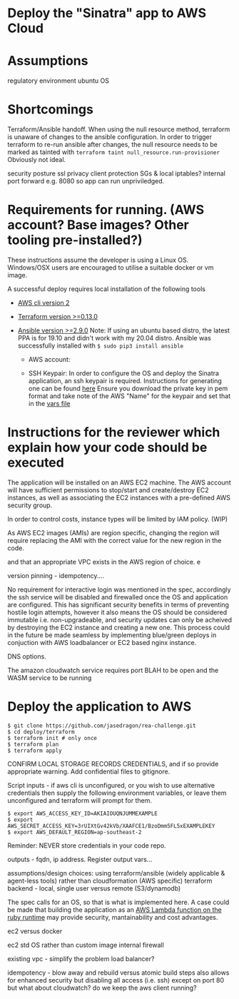 Deploy the "Sinatra" app to AWS Cloud
=====================================

Assumptions
===========
regulatory environment
ubuntu OS

Shortcomings
============
Terraform/Ansible handoff. When using the null resource method, terraform is unaware of changes to the ansible configuration. In order to trigger terraform to re-run ansible after changes, the null resource needs to be marked as tainted with `terraform taint null_resource.run-provisioner` Obviously not ideal.

security posture ssl privacy client protection
SGs & local iptables? internal port forward e.g. 8080 so app can run unpriviledged. 

Requirements for running. (AWS account? Base images? Other tooling pre-installed?)
============
These instructions assume the developer is using a Linux OS. 
Windows/OSX users are encouraged to utilise a suitable docker or vm image.

A successful deploy requires local installation of the following tools
- [AWS cli version 2](https://docs.aws.amazon.com/cli/latest/userguide/install-cliv2-linux.html)
- [Terraform version >=0.13.0](https://www.terraform.io/downloads.html)
- [Ansible version >=2.9.0](https://docs.ansible.com/ansible/latest/installation_guide/intro_installation.html)
  Note: If using an ubuntu based distro, the latest PPA is for 19.10 and didn't work with my 20.04 distro. Ansible was successfully installed with `$ sudo pip3 install ansible`

  - AWS account:

  - SSH Keypair: 
      In order to configure the OS and deploy the Sinatra application, an ssh keypair is required. Instructions for generating one can be found [here](https://docs.aws.amazon.com/AWSEC2/latest/UserGuide/ec2-key-pairs.html#new-console) Ensure you download the private key in pem format and take note of the AWS "Name" for the keypair and set that in the [vars file](deploy/terraform/terraform.tfvars)

Instructions for the reviewer which explain how your code should be executed
============
The application will be installed on an AWS EC2 machine. The AWS account will have sufficient permissions to stop/start and create/destroy EC2 instances, as well as associating the EC2 instances with a pre-defined AWS security group. 

In order to control costs, instance types will be limited by IAM policy. (WIP)

As AWS EC2 images (AMIs) are region specific, changing the region will require replacing the AMI with the correct value for the new region in the code.

and that an appropriate VPC exists in the AWS region of choice. e 

version pinning - idempotency....

No requirement for interactive login was mentioned in the spec, accordingly the ssh service will be disabled and firewalled once the OS and application are configured. This has significant security benefits in terms of preventing hostile login attempts, however it also means the OS should be considered immutable i.e. non-upgradeable, and security updates can only be acheived by destroying the EC2 instance and creating a new one. This process could in the future be made seamless by implementing blue/green deploys in conjuction with AWS loadbalancer or EC2 based nginx instance. 

DNS options.

The amazon cloudwatch service requires port BLAH to be open and the WASM service to be running


Deploy the application to AWS
=============================
```shell 
$ git clone https://github.com/jasedragon/rea-challenge.git
$ cd deploy/terraform
$ terraform init # only once
$ terraform plan
$ terraform apply
```
CONFIRM LOCAL STORAGE RECORDS CREDENTIALS, and if so provide appropriate warning. Add confidential files to gitignore.

Script 
inputs - if aws cli is unconfigured, or you wish to use alternative credentials then supply the following environment variables, or leave them unconfigured and terraform will prompt for them. 
```shell 
$ export AWS_ACCESS_KEY_ID=AKIAIOUQNJUMMEXAMPLE
$ export AWS_SECRET_ACCESS_KEY=3rUIXtGv42kVb/XAAFCE1/BzoDmm5FL5xEXAMPLEKEY
$ export AWS_DEFAULT_REGION=ap-southeast-2
```

Reminder: NEVER store credentials in your code repo.

outputs - fqdn, ip address. Register output vars...

assumptions/design choices:
using terraform/ansible (widely applicable & agent-less tools) rather than cloudformation (AWS specific)
terraform backend - local, single user versus remote (S3/dynamodb)

The spec calls for an OS, so that is what is implemented here. A case could be made that building the application as an [AWS Lambda function on the ruby runtime](https://docs.aws.amazon.com/lambda/latest/dg/lambda-ruby.html) may provide security, mantainability and cost advantages.

ec2 versus docker 

ec2 std OS rather than custom image
internal firewall

existing vpc - simplify the problem
load balancer?

idempotency - blow away and rebuild versus atomic build steps
also allows for enhanced security but disabling all access (i.e. ssh) except on port 80
but what about cloudwatch? do we keep the aws client running?



